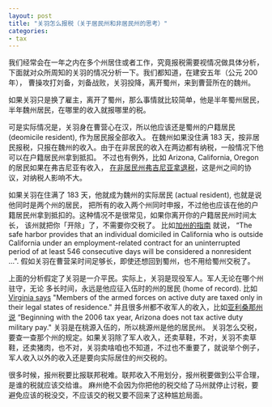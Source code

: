 ```yaml
---
layout: post
title: "关羽怎么报税（关于居民州和非居民州的思考）"
categories:
- tax
---
```


我们经常会在一年之内在多个州居住或者工作，究竟报税需要视情况做具体分析，
下面就对众所周知的关羽的情况分析一下。我们都知道，在建安五年（公元 200 年），
曹操攻打刘备，刘备战败，关羽投降，离开蜀州，来到曹营所在的魏州。

如果关羽只是换了雇主，离开了蜀州，那么事情就比较简单，他是半年蜀州居民，半年魏州居民，在哪里的收入就报哪里的税。

可是实际情况是，关羽身在曹营心在汉，所以他应该还是蜀州的户籍居民 (deomicile resident), 作为居民报全部收入。
在魏州如果没住满 183 天，按非居民报税，只报在魏州的收入。由于在非居民的收入在两边都有纳税，一般情况下他可以在户籍居民州拿到抵扣。
不过也有例外，比如 Arizona, California, Oregon 的居民如果在弗吉尼亚有收入，
[在非居民州弗吉尼亚拿退税](https://www.tax.virginia.gov/credit-for-taxes-paid-to-another-state)，这是州之间的协议，对纳税人影响不大。

如果关羽在住满了 183 天，他就成为魏州的实际居民 (actual resident), 也就是说他同时是两个州的居民，
把所有的收入两个州同时申报，不过他也应该在他的户籍居民州拿到抵扣的。这种情况不是很常见，如果你离开你的户籍居民州时间太长，
该州就把你「开除」了，不需要你交税了。
比如[加州的指南](https://www.ftb.ca.gov/forms/2020/2020-1031-publication.pdf) 就说，
“The safe harbor provides that an individual domiciled in California who is outside 
California under an employment-related contract for an uninterrupted period of at least 
546 consecutive days will be considered a nonresident ...". 假如关羽在曹营呆时间足够长，即使还想回到蜀州，也不用给蜀州交税了。

上面的分析假定了关羽是一介平民。实际上，关羽是现役军人。军人无论在哪个州驻守，无论
多长时间，永远是他应征入伍时的州的居民 (home of record). 比如 [Virginia says](https://www.tax.virginia.gov/residency-status)
"Members of the armed forces on active duty are taxed only in their legal states of residence."
并且很多州都不收军人的收入，比如[亚利桑那州说](https://azdor.gov/sites/default/files/media/PUBLICATION_704.pdf)
“Beginning with the 2006 tax year, Arizona does not tax active duty military pay." 关羽是在桃源入伍的，所以桃源州是他的居民州。
关羽怎么交税，要查一查那个州的规定。如果关羽除了军人收入，还卖草鞋，不对，关羽不卖草鞋，还卖猪肉，也不对，关羽卖啥咱也不知道，不过也不重要了，就说举个例子，军人收入以外的收入还是要向实际居住的州交税的。

很多时候，报州税要比报联邦税难。联邦收入不用划分，报州税要做到公平合理，是谁的税就应该交给谁。
麻州绝不会因为你把他的税交给了马州就停止讨税，要避免应该的税没交，不应该交的税又要不回来了这种尴尬局面。
